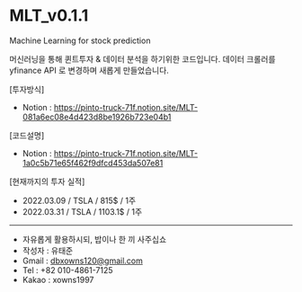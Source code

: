 # MLT_v0.1.1
Machine Learning for stock prediction

머신러닝을 통해 퀸트투자 & 데이터 분석을 하기위한 코드입니다.
데이터 크롤러를 yfinance API 로 변경하며 새롭게 만들었습니다.

[투자방식]  
 - Notion : https://pinto-truck-71f.notion.site/MLT-081a6ec08e4d423d8be1926b723e04b1  


[코드설명]  
 - Notion : https://pinto-truck-71f.notion.site/MLT-1a0c5b71e65f462f9dfcd453da507e81  


[현재까지의 투자 실적]  
 - 2022.03.09 / TSLA / 815$ / 1주  
 - 2022.03.31 / TSLA / 1103.1$ / 1주  

-------------------------------------------
* 자유롭게 활용하시되, 밥이나 한 끼 사주십쇼
* 작성자 : 유태준
* Gmail : dbxowns120@gmail.com
* Tel : +82 010-4861-7125
* Kakao : xowns1997
